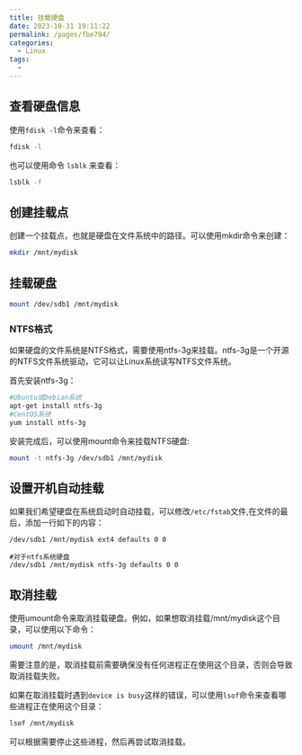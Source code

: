 ```yaml
---
title: 挂载硬盘
date: 2023-10-31 19:11:22
permalink: /pages/fbe794/
categories:
  - Linux
tags:
  - 
---
```


## 查看硬盘信息

使用`fdisk -l`命令来查看：

```bash
fdisk -l
```
也可以使用命令 `lsblk` 来查看：

```bash
lsblk -f
```

## 创建挂载点

创建一个挂载点，也就是硬盘在文件系统中的路径。可以使用mkdir命令来创建：
```bash
mkdir /mnt/mydisk
```

## 挂载硬盘

```bash 
mount /dev/sdb1 /mnt/mydisk
```

### NTFS格式
如果硬盘的文件系统是NTFS格式，需要使用ntfs-3g来挂载。ntfs-3g是一个开源的NTFS文件系统驱动，它可以让Linux系统读写NTFS文件系统。

首先安装ntfs-3g：
```bash
#Ubuntu或Debian系统
apt-get install ntfs-3g
#CentOS系统
yum install ntfs-3g
```
安装完成后，可以使用mount命令来挂载NTFS硬盘:
```bash
mount -t ntfs-3g /dev/sdb1 /mnt/mydisk
```

## 设置开机自动挂载

如果我们希望硬盘在系统启动时自动挂载，可以修改`/etc/fstab`文件,在文件的最后，添加一行如下的内容：
```
/dev/sdb1 /mnt/mydisk ext4 defaults 0 0

#对于ntfs系统硬盘
/dev/sdb1 /mnt/mydisk ntfs-3g defaults 0 0
```

## 取消挂载

使用umount命令来取消挂载硬盘。例如，如果想取消挂载/mnt/mydisk这个目录，可以使用以下命令：

```BASH
umount /mnt/mydisk
```
需要注意的是，取消挂载前需要确保没有任何进程正在使用这个目录，否则会导致取消挂载失败。

如果在取消挂载时遇到`device is busy`这样的错误，可以使用`lsof`命令来查看哪些进程正在使用这个目录：
```BASH
lsof /mnt/mydisk
```
可以根据需要停止这些进程，然后再尝试取消挂载。